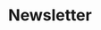 ---
title: "Newsletter"
description: "A free email once a week. These practical tips and insights will help you understand your audience, drive traffic to your website and ultimately grow your business."
icon: "mail"
eleventyExcludeFromCollections: false
excludeFromSitemap: true
directURL: "https://georgemc.net/newsletter/"
---